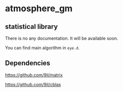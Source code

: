 atmosphere_gm
=============

statistical library
-------------
There is no any documentation.
It will be available soon.

You can find main algorithm in `eye.d`.

Dependencies
-----------
https://github.com/9il/matrix

https://github.com/9il/cblas